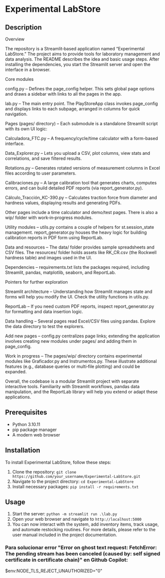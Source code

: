 # Experimental LabStore

## Description
Overview

The repository is a Streamlit‑based application named “Experimental LabStore.” The project aims to provide tools for laboratory management and data analysis. The README describes the idea and basic usage steps. After installing the dependencies, you start the Streamlit server and open the interface in a browser.

Core modules

config.py – Defines the page_config helper. This sets global page options and draws a sidebar with links to all the pages in the app.

lab.py – The main entry point. The PlayStoreApp class invokes page_config and displays links to each subpage, arranged in columns for quick navigation.

Pages (pages/ directory) – Each submodule is a standalone Streamlit script with its own UI logic:

Calculadora_FTC.py – A frequency/cycle/time calculator with a form-based interface.

Data_Explorer.py – Lets you upload a CSV, plot columns, view stats and correlations, and save filtered results.

Rotations.py – Generates rotated versions of measurement columns in Excel files according to user parameters.

Calibraciones.py – A large calibration tool that generates charts, computes errors, and can build detailed PDF reports (via report_generator.py).

Cálculo_Tracción_KC-390.py – Calculates traction force from diameter and hardness values, displaying results and generating PDFs.

Other pages include a time calculator and demo/test pages. There is also a wip/ folder with work‑in‑progress modules.

Utility modules – utils.py contains a couple of helpers for st.session_state management. report_generator.py houses the heavy logic for building calibration reports in PDF form using ReportLab.

Data and resources – The data/ folder provides sample spreadsheets and CSV files. The resources/ folder holds assets like RK_CR.csv (the Rockwell hardness table) and images used in the UI.

Dependencies – requirements.txt lists the packages required, including Streamlit, pandas, matplotlib, seaborn, and ReportLab.

Pointers for further exploration

Streamlit architecture – Understanding how Streamlit manages state and forms will help you modify the UI. Check the utility functions in utils.py.

ReportLab – If you need custom PDF reports, inspect report_generator.py for formatting and data insertion logic.

Data handling – Several pages read Excel/CSV files using pandas. Explore the data directory to test the explorers.

Add new pages – config.py centralizes page links; extending the application involves creating new modules under pages/ and adding them in page_config.

Work in progress – The pages/wip/ directory contains experimental modules like Graficador.py and Instrumentos.py. These illustrate additional features (e.g., database queries or multi‑file plotting) and could be expanded.

Overall, the codebase is a modular Streamlit project with separate interactive tools. Familiarity with Streamlit workflows, pandas data manipulation, and the ReportLab library will help you extend or adapt these applications.

## Prerequisites
- Python 3.10.11
- pip package manager
- A modern web browser

## Installation
To install Experimental LabStore, follow these steps:
1. Clone the repository: `git clone https://github.com/your_username/Experimental-LabStore.git`
2. Navigate to the project directory: `cd Experimental-LabStore`
3. Install necessary packages: `pip install -r requirements.txt`

## Usage
1. Start the server: `python -m streamlit run .\lab.py`
2. Open your web browser and navigate to `http://localhost:5000` 
3. You can now interact with the system, add inventory items, track usage, and automate restocking routines. For more details, please refer to the user manual included in the project documentation.


### Para solucionar error "Error on ghost text request: FetchError: The pending stream has been canceled (caused by: self signed certificate in certificate chain)" en Github Copilot: 
$env:NODE_TLS_REJECT_UNAUTHORIZED="0"
